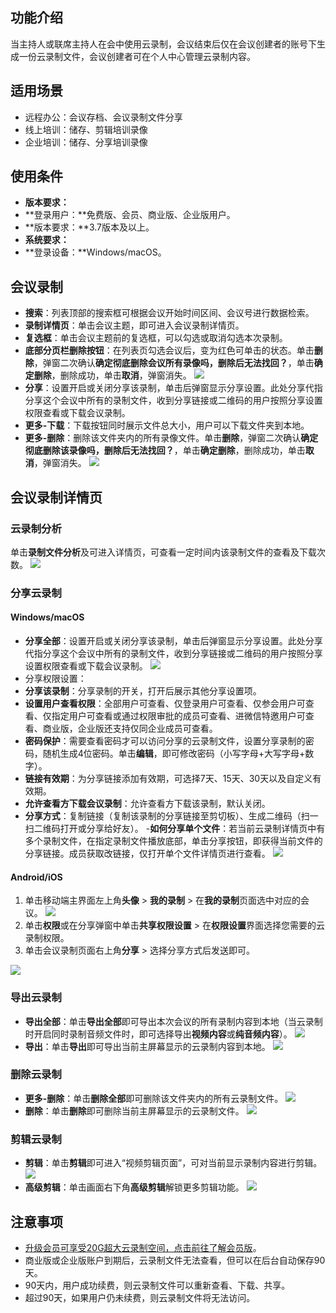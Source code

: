 ## 功能介绍
当主持人或联席主持人在会中使用云录制，会议结束后仅在会议创建者的账号下生成一份云录制文件，会议创建者可在个人中心管理云录制内容。

## 适用场景
- 远程办公：会议存档、会议录制文件分享
- 线上培训：储存、剪辑培训录像
- 企业培训：储存、分享培训录像

## 使用条件
- **版本要求：**
 - **登录用户：**免费版、会员、商业版、企业版用户。
 - **版本要求：**3.7版本及以上。
- **系统要求：**
 - **登录设备：**Windows/macOS。

## 会议录制
- **搜索**：列表顶部的搜索框可根据会议开始时间区间、会议号进行数据检索。
- **录制详情页**：单击会议主题，即可进入会议录制详情页。
- **复选框**：单击会议主题前的复选框，可以勾选或取消勾选本次录制。
- **底部分页栏删除按钮**：在列表页勾选会议后，变为红色可单击的状态。单击**删除**，弹窗二次确认**确定彻底删除会议所有录像吗，删除后无法找回？**，单击**确定删除**，删除成功，单击**取消**，弹窗消失。
![](https://qcloudimg.tencent-cloud.cn/raw/9a030b8f5fa95b4792995f1b83136384.png)
- **分享**：设置开启或关闭分享该录制，单击后弹窗显示分享设置。此处分享代指分享这个会议中所有的录制文件，收到分享链接或二维码的用户按照分享设置权限查看或下载会议录制。
- **更多-下载**：下载按钮同时展示文件总大小，用户可以下载文件夹到本地。
- **更多-删除**：删除该文件夹内的所有录像文件。单击**删除**，弹窗二次确认**确定彻底删除该录像吗，删除后无法找回？**，单击**确定删除**，删除成功，单击**取消**，弹窗消失。
![](https://qcloudimg.tencent-cloud.cn/raw/3011ea7c3e85f0e87a655692a77ebac1.png)

## 会议录制详情页
### 云录制分析
单击**录制文件分析**及可进入详情页，可查看一定时间内该录制文件的查看及下载次数。
![](https://qcloudimg.tencent-cloud.cn/raw/cfba286d1e8afa92a24a73e03296d800.png)

### 分享云录制
#### Windows/macOS
- **分享全部**：设置开启或关闭分享该录制，单击后弹窗显示分享设置。此处分享代指分享这个会议中所有的录制文件，收到分享链接或二维码的用户按照分享设置权限查看或下载会议录制。
![](https://qcloudimg.tencent-cloud.cn/raw/40addec05f1ce5b0759121743cd7cbcd.png)
- 分享权限设置：
 - **分享该录制**：分享录制的开关，打开后展示其他分享设置项。
 - **设置用户查看权限**：全部用户可查看、仅登录用户可查看、仅参会用户可查看、仅指定用户可查看或通过权限审批的成员可查看、进微信特邀用户可查看、商业版，企业版还支持仅同企业成员可查看。
 - **密码保护**：需要查看密码才可以访问分享的云录制文件，设置分享录制的密码，随机生成4位密码。单击**编辑**，即可修改密码（小写字母+大写字母+数字）。
 - **链接有效期**：为分享链接添加有效期，可选择7天、15天、30天以及自定义有效期。
 - **允许查看方下载会议录制**：允许查看方下载该录制，默认关闭。
 - **分享方式**：复制链接（复制该录制的分享链接至剪切板）、生成二维码（扫一扫二维码打开或分享给好友）。
-**如何分享单个文件**：若当前云录制详情页中有多个录制文件，在指定录制文件播放底部，单击分享按钮，即获得当前文件的分享链接。成员获取改链接，仅打开单个文件详情页进行查看。
![](https://qcloudimg.tencent-cloud.cn/raw/990287f6284ceb9913846fde900f9bb1.png)

#### Android/iOS
1. 单击移动端主界面左上角**头像** > **我的录制** > 在**我的录制**页面选中对应的会议。
![](https://qcloudimg.tencent-cloud.cn/raw/bc80dae43fe791d573b084cd7026245b.png)
2. 单击**权限**或在分享弹窗中单击**共享权限设置** > 在**权限设置**界面选择您需要的云录制权限。
3. 单击会议录制页面右上角**分享** > 选择分享方式后发送即可。

![](https://qcloudimg.tencent-cloud.cn/raw/a642dabf4ebd82abe2463d24a59ae5e1.png)

### 导出云录制
- **导出全部**：单击**导出全部**即可导出本次会议的所有录制内容到本地（当云录制时开启同时录制音频文件时，即可选择导出**视频内容**或**纯音频内容**）。
![](https://qcloudimg.tencent-cloud.cn/raw/1c1d2fafc3d9becca0f9aa77efbd0f78.png)
- **导出**：单击**导出**即可导出当前主屏幕显示的云录制内容到本地。
![](https://qcloudimg.tencent-cloud.cn/raw/704593af37f8630b0e7ff90937bc1e4a.png)

### 删除云录制
- **更多-删除**：单击**删除全部**即可删除该文件夹内的所有云录制文件。
![](https://qcloudimg.tencent-cloud.cn/raw/12f678675d31656bbddfc9162c6f9d0c.png)
- **删除**：单击**删除**即可删除当前主屏幕显示的云录制文件。
![](https://qcloudimg.tencent-cloud.cn/raw/39dc27323443e9e4ec49b9fa2c1bfea5.png)

### 剪辑云录制
- **剪辑**：单击**剪辑**即可进入“视频剪辑页面”，可对当前显示录制内容进行剪辑。
![](https://qcloudimg.tencent-cloud.cn/raw/3fb769bb2584555073f3fd5e3eca3fe3.png)
- **高级剪辑**：单击画面右下角**高级剪辑**解锁更多剪辑功能。
![](https://qcloudimg.tencent-cloud.cn/raw/41b629776599d582adfbda1e7cfd06a5.png)

## 注意事项
- [升级会员可享受20G超大云录制空间，点击前往了解会员版](https://meeting.tencent.com/buy.html?open-vip=1&mid=p.help.wz)。
- 商业版或企业版账户到期后，云录制文件无法查看，但可以在后台自动保存90天。
- 90天内，用户成功续费，则云录制文件可以重新查看、下载、共享。
- 超过90天，如果用户仍未续费，则云录制文件将无法访问。
